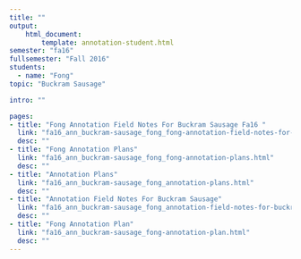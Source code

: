```yaml
---
title: ""
output:
    html_document:
        template: annotation-student.html
semester: "fa16"
fullsemester: "Fall 2016"
students:
  - name: "Fong"
topic: "Buckram Sausage"

intro: ""

pages:
- title: "Fong Annotation Field Notes For Buckram Sausage Fa16 "
  link: "fa16_ann_buckram-sausage_fong_fong-annotation-field-notes-for-buckram-sausage-fa16-.html"
  desc: ""
- title: "Fong Annotation Plans"
  link: "fa16_ann_buckram-sausage_fong_fong-annotation-plans.html"
  desc: ""
- title: "Annotation Plans"
  link: "fa16_ann_buckram-sausage_fong_annotation-plans.html"
  desc: ""
- title: "Annotation Field Notes For Buckram Sausage"
  link: "fa16_ann_buckram-sausage_fong_annotation-field-notes-for-buckram-sausage.html"
  desc: ""
- title: "Fong Annotation Plan"
  link: "fa16_ann_buckram-sausage_fong-annotation-plan.html"
  desc: ""
---
```

